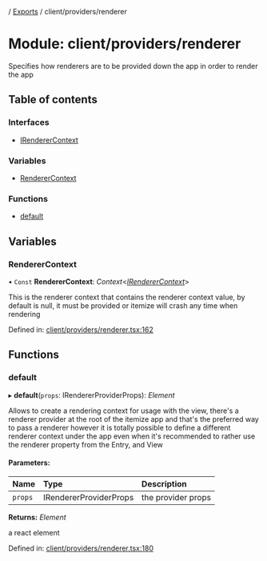 [](../README.md) / [Exports](../modules.md) / client/providers/renderer

# Module: client/providers/renderer

Specifies how renderers are to be provided down the app in order
to render the app

## Table of contents

### Interfaces

- [IRendererContext](../interfaces/client_providers_renderer.irenderercontext.md)

### Variables

- [RendererContext](client_providers_renderer.md#renderercontext)

### Functions

- [default](client_providers_renderer.md#default)

## Variables

### RendererContext

• `Const` **RendererContext**: *Context*<[*IRendererContext*](../interfaces/client_providers_renderer.irenderercontext.md)\>

This is the renderer context that contains the renderer context
value, by default is null, it must be provided or itemize
will crash any time when rendering

Defined in: [client/providers/renderer.tsx:162](https://github.com/onzag/itemize/blob/3efa2a4a/client/providers/renderer.tsx#L162)

## Functions

### default

▸ **default**(`props`: IRendererProviderProps): *Element*

Allows to create a rendering context for usage with the view, there's a renderer
provider at the root of the itemize app and that's the preferred way to pass a renderer
however it is totally possible to define a different renderer context under the app
even when it's recommended to rather use the renderer property from the Entry, and View

#### Parameters:

Name | Type | Description |
:------ | :------ | :------ |
`props` | IRendererProviderProps | the provider props   |

**Returns:** *Element*

a react element

Defined in: [client/providers/renderer.tsx:180](https://github.com/onzag/itemize/blob/3efa2a4a/client/providers/renderer.tsx#L180)
